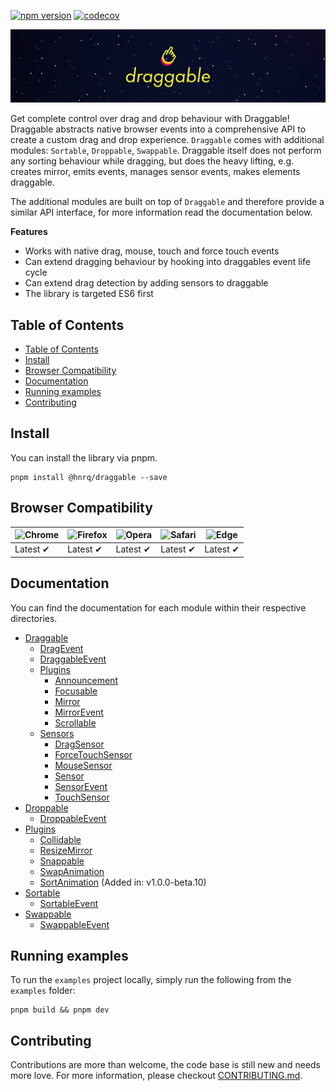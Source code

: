 [![npm version](https://badge.fury.io/js/@hnrq%2Fdraggable.svg)](https://badge.fury.io/js/@hnrq%2Fdraggable)
[![codecov](https://codecov.io/gh/hnrq/draggable/branch/main/graph/badge.svg?token=LIMBUVCRB9)](https://codecov.io/gh/hnrq/draggable)

<a href="https://shopify.github.io/draggable" title="Visit Draggable website">
  <img src="assets/header.jpg" alt="">
</a>

Get complete control over drag and drop behaviour with Draggable! Draggable abstracts
native browser events into a comprehensive API to create a custom drag and drop experience.
`Draggable` comes with additional modules: `Sortable`, `Droppable`, `Swappable`. Draggable
itself does not perform any sorting behaviour while dragging, but does the heavy lifting, e.g.
creates mirror, emits events, manages sensor events, makes elements draggable.

The additional modules are built on top of `Draggable` and therefore provide a similar API
interface, for more information read the documentation below.

**Features**

- Works with native drag, mouse, touch and force touch events
- Can extend dragging behaviour by hooking into draggables event life cycle
- Can extend drag detection by adding sensors to draggable
- The library is targeted ES6 first

## Table of Contents

- [Table of Contents](#table-of-contents)
- [Install](#install)
- [Browser Compatibility](#browser-compatibility)
- [Documentation](#documentation)
- [Running examples](#running-examples)
- [Contributing](#contributing)

## Install

You can install the library via pnpm.

```
pnpm install @hnrq/draggable --save
```

## Browser Compatibility

<table>
<thead>
  <tr>
    <th>
      <img src="https://raw.github.com/alrra/browser-logos/master/src/chrome/chrome_48x48.png" alt="Chrome" />
    </th>
    <th>
      <img src="https://raw.github.com/alrra/browser-logos/master/src/firefox/firefox_48x48.png" alt="Firefox" />
    </th>
    <th>
      <img src="https://raw.github.com/alrra/browser-logos/master/src/opera/opera_48x48.png" alt="Opera" />
    </th>
    <th>
      <img src="https://raw.github.com/alrra/browser-logos/master/src/safari/safari_48x48.png" alt="Safari" />
    </th>
    <th>
      <img src="https://raw.github.com/alrra/browser-logos/master/src/edge/edge_48x48.png" alt="Edge" />
    </th>
  </tr>
</thead>
<tbody>
  <tr>
    <td class="tg-0pky">Latest ✔</td>
    <td class="tg-0pky">Latest ✔</td>
    <td class="tg-0pky">Latest ✔</td>
    <td class="tg-0pky">Latest ✔</td>
    <td class="tg-0pky">Latest ✔</td>
  </tr>
</tbody>
</table>

## Documentation

You can find the documentation for each module within their respective directories.

- [Draggable](src/Draggable)
  - [DragEvent](src/Draggable/DragEvent)
  - [DraggableEvent](src/Draggable/DraggableEvent)
  - [Plugins](src/Draggable/Plugins)
    - [Announcement](src/Draggable/Plugins/Announcement)
    - [Focusable](src/Draggable/Plugins/Focusable)
    - [Mirror](src/Draggable/Plugins/Mirror)
    - [MirrorEvent](src/Draggable/Plugins/Mirror/MirrorEvent)
    - [Scrollable](src/Draggable/Plugins/Scrollable)
  - [Sensors](src/Draggable/Sensors)
    - [DragSensor](src/Draggable/Sensors/DragSensor)
    - [ForceTouchSensor](src/Draggable/Sensors/ForceTouchSensor)
    - [MouseSensor](src/Draggable/Sensors/MouseSensor)
    - [Sensor](src/Draggable/Sensors/Sensor)
    - [SensorEvent](src/Draggable/Sensors/SensorEvent)
    - [TouchSensor](src/Draggable/Sensors/TouchSensor)
- [Droppable](src/Droppable)
  - [DroppableEvent](src/Droppable/DroppableEvent)
- [Plugins](src/Plugins)
  - [Collidable](src/Plugins/Collidable)
  - [ResizeMirror](src/Plugins/ResizeMirror)
  - [Snappable](src/Plugins/Snappable)
  - [SwapAnimation](src/Plugins/SwapAnimation)
  - [SortAnimation](src/Plugins/SortAnimation) (Added in: v1.0.0-beta.10)
- [Sortable](src/Sortable)
  - [SortableEvent](src/Sortable/SortableEvent)
- [Swappable](src/Swappable)
  - [SwappableEvent](src/Swappable/SwappableEvent)

## Running examples

To run the `examples` project locally, simply run the following from the `examples` folder:

```
pnpm build && pnpm dev
```

## Contributing

Contributions are more than welcome, the code base is still new and needs more love.
For more information, please checkout [CONTRIBUTING.md](https://github.com/hnrq/draggable/blob/master/CONTRIBUTING.md).
